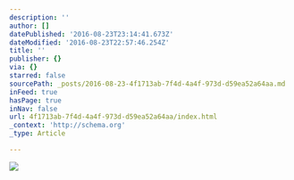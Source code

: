 ```yaml
---
description: ''
author: []
datePublished: '2016-08-23T23:14:41.673Z'
dateModified: '2016-08-23T22:57:46.254Z'
title: ''
publisher: {}
via: {}
starred: false
sourcePath: _posts/2016-08-23-4f1713ab-7f4d-4a4f-973d-d59ea52a64aa.md
inFeed: true
hasPage: true
inNav: false
url: 4f1713ab-7f4d-4a4f-973d-d59ea52a64aa/index.html
_context: 'http://schema.org'
_type: Article

---
```

![](https://the-grid-user-content.s3-us-west-2.amazonaws.com/d904e052-35c8-4d84-9a87-60a13a6cbf0d.jpg)